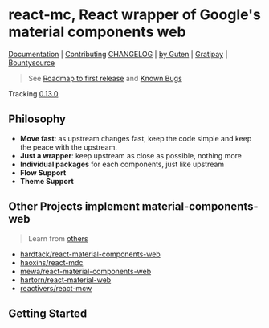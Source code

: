 # react-mc, React wrapper of Google's material components web

[Documentation](http://gutenye.github.io/react-mc) |
[Contributing](https://opensource.guide/how-to-contribute/)
[CHANGELOG](/releases) |
[by Guten](http://guten.me) |
[Gratipay](https://gratipay.com/gutenye) |
[Bountysource](https://www.bountysource.com/teams/gutenye)

> See [Roadmap to first release](https://github.com/gutenye/react-mc/issues/1) and [Known Bugs](https://github.com/gutenye/react-mc/issues/2)

Tracking [0.13.0](https://github.com/material-components/material-components-web/blob/master/CHANGELOG.md#0130-2017-06-12)

## Philosophy

- **Move fast**: as upstream changes fast, keep the code simple and keep the peace with the upstream.
- **Just a wrapper**: keep upstream as close as possible, nothing more
- **Individual packages** for each components, just like upstream
- **Flow Support**
- **Theme Support**

## Other Projects implement material-components-web
> Learn from [others](https://github.com/search?q=topic%3Amaterial-components-web)

- [hardtack/react-material-components-web](https://github.com/react-mdc/react-material-components-web)
- [haoxins/react-mdc](https://github.com/haoxins/react-mdc)
- [mewa/react-material-components-web](https://github.com/mewa/react-material-components-web)
- [hartorn/react-material-web](https://github.com/hartorn/react-material-web)
- [reactivers/react-mcw](https://github.com/reactivers/react-mcw)

## Getting Started



